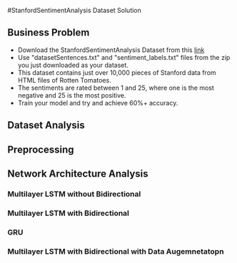 #StanfordSentimentAnalysis Dataset Solution
## Business Problem
- Download the StanfordSentimentAnalysis Dataset from this [link](http://nlp.stanford.edu/~socherr/stanfordSentimentTreebank.zip)
- Use "datasetSentences.txt" and "sentiment_labels.txt" files from the zip you just downloaded as your dataset. 
- This dataset contains just over 10,000 pieces of Stanford data from HTML files of Rotten Tomatoes. 
- The sentiments are rated between 1 and 25, where one is the most negative and 25 is the most positive.
- Train your model and try and achieve 60%+ accuracy.

## Dataset Analysis

## Preprocessing

## Network Architecture Analysis

### Multilayer LSTM without Bidirectional

### Multilayer LSTM with Bidirectional

### GRU

### Multilayer LSTM with Bidirectional with Data Augemnetatopn

